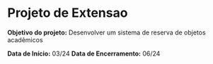 # Projeto de Extensao

**Objetivo do projeto:**
Desenvolver um sistema de reserva de objetos acadêmicos

**Data de Início:** 03/24
**Data de Encerramento:** 06/24
